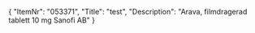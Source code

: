{
  "ItemNr": "053371",
  "Title": "test",
  "Description": "Arava, filmdragerad tablett 10 mg Sanofi AB"
}